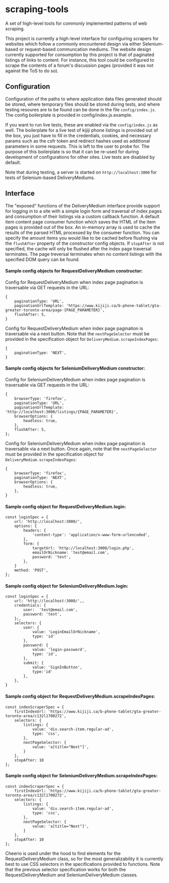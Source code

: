 # scraping-tools

A set of high-level tools for commonly implemented patterns of web scraping.

This project is currently a high-level interface for configuring scrapers for websites which follow a commonly encountered design via either Selenium-based or request-based communcation mediums. The website design currently supported for consumption by this project is that of paginated listings of links to content. For instance, this tool could be configured to scrape the contents of a forum's discussion pages (provided it was not against the ToS to do so).


## Configuration

Configuration of the paths to where application data files generated should be stored, where temporary files should be stored during tests, and where testing resoures are to be found can be done in the file `config/index.js`. The config boilerplate is provided in config/index.js.example.

If you want to run live tests, these are enabled via the `config/index.js` as well. The boilerplate for a live test of kijiji phone listings is provided out of the box, you just have to fill in the credentials, cookies, and necessary params such as the csfr token and redirect hashes used as additional parameters in some requests. This is left to the user to probe for. The purpose of this boilerplate is so that it can be re-used for during development of configurations for other sites. Live tests are disabled by default.

Note that during testing, a server is started on `http://localhost:3000` for tests of Selenium-based DeliveryMediums.


## Interface

The "exposed" functions of the DeliveryMedium interface provide support for logging in to a site with a simple
login form and traversal of index pages and consumption of their listings via a custom callback function. A default item content page consumer function which saves the HTML of the item pages is provided out of the box. An in-memory array is used to cache the results of the parsed HTML processed by the consumer function. You can specify the amount items you would like to be cached before flushing via the `flushAfter` property of the constructor config objects. If `stopAfter` is not specified, the cache will only be flushed after the index page traversal terminates. The page treversal terminates when no content listings with the specified DOM query can be found.

#### Sample config objects for RequestDeliveryMedium constructor:

Config for RequestDeliveryMedium when index page pagination is traversable via GET requests in the URL:
```
{
    paginationType: 'URL',
    paginationUrlTemplate: 'https://www.kijiji.ca/b-phone-tablet/gta-greater-toronto-area/page-{PAGE_PARAMETER}',
    flushAfter: 5,
}
```
Config for RequestDeliveryMedium when index page pagination is traversable via a next button. Note that the `nextPageSelector` must be provided in the specification object for `DeliveryMedium.scrapeIndexPages`:
```
{
    paginationType: 'NEXT',
}
```

#### Sample config objects for SeleniumDeliveryMedium constructor:

Config for SeleniumDeliveryMedium when index page pagination is traversable via GET requests in the URL:
```
{
    browserType: 'firefox',
    paginationType: 'URL',
    paginationUrlTemplate: 'http://localhost:3000/listings/{PAGE_PARAMETER}',
    browserOptions: {
        headless: true,
    },
    flushAfter: 5,
};
```

Config for SeleniumDeliveryMedium when index page pagination is traversable via a next button. Once again, note that the `nextPageSelector` must be provided in the specification object for `DeliveryMedium.scrapeIndexPages`:
```
{
    browserType: 'firefox',
    paginationType: 'NEXT',
    browserOptions: {
        headless: true,
    },
}
```

#### Sample config object for RequestDeliveryMedium.login:
```
const loginSpec = {
    url: 'http://localhost:3000/',
    options: {
        headers: {
            'content-type': 'application/x-www-form-urlencoded',
        },
        form: {
            targetUrl: 'http://localhost:3000/login.php',
            emailOrNickname: 'test@email.com',
            password: 'test',
        },
    }
    method: 'POST',
};
```

#### Sample config object for SeleniumDeliveryMedium.login:
```
const loginSpec = {
    url: 'http://localhost:3000/',,
    credentials: {
        user:  'test@email.com',
        password: 'test',
    };,
    selectors: {
        user: {
            value: 'LoginEmailOrNickname',
            type: 'id'
        },
        password: {
            value: 'login-password',
            type: 'id',
        },
        submit: {
            value: 'SignInButton',
            type:'id'
        },
    },
}
```

#### Sample config object for RequestDeliveryMedium.scrapeIndexPages:
```
const indexScraperSpec = {
    firstIndexUrl: 'https://www.kijiji.ca/b-phone-tablet/gta-greater-toronto-area/c132l1700272',
    selectors: {
        listings: {
            value: 'div.search-item.regular-ad',
            type: 'css',
        },
        nextPageSelector: {
            value: 'a[title="Next"]',
        }
    },
    stopAfter: 10
};
```

#### Sample config object for SeleniumDeliveryMedium.scrapeIndexPages:
```
const indexScraperSpec = {
    firstIndexUrl: 'https://www.kijiji.ca/b-phone-tablet/gta-greater-toronto-area/c132l1700272',
    selectors: {
        listings: {
            value: 'div.search-item.regular-ad',
            type: 'css',
        },
        nextPageSelector: {
            value: 'a[title="Next"]',
        }
    },
    stopAfter: 10
};
```           

Cheerio is used under the hood to find elements for the RequestDeliveryMedium class, so for the most generalizability it is currently best to use CSS selectors in the specifications provided to functions. Note that the previous selector specification works for both the RequestDeliveryMedium and SeleniumDeliveryMedium classes.
